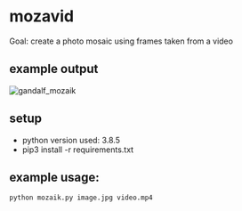 # mozavid

Goal: create a photo mosaic using frames taken from a video

## example output
![gandalf_mozaik](gandalf_mozaik.jpg)

## setup
- python version used: 3.8.5
- pip3 install -r requirements.txt

## example usage:
```
python mozaik.py image.jpg video.mp4
```




